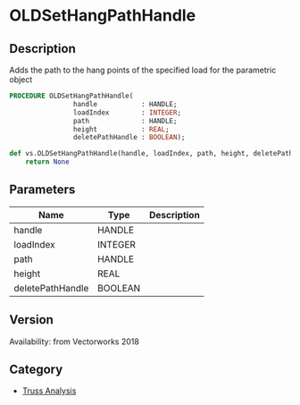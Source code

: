 # OLDSetHangPathHandle

## Description
Adds the path to the hang points of the specified load for the parametric object

```pascal
PROCEDURE OLDSetHangPathHandle(
				handle           : HANDLE;
				loadIndex        : INTEGER;
				path             : HANDLE;
				height           : REAL;
				deletePathHandle : BOOLEAN);
```

```python
def vs.OLDSetHangPathHandle(handle, loadIndex, path, height, deletePathHandle):
    return None
```

## Parameters
|Name|Type|Description|
|---|---|---|
|handle|HANDLE|   |
|loadIndex|INTEGER|   |
|path|HANDLE|   |
|height|REAL|   |
|deletePathHandle|BOOLEAN|   |

## Version
Availability: from Vectorworks 2018

## Category
* [Truss Analysis](../Categories/Truss%20Analysis.md)
